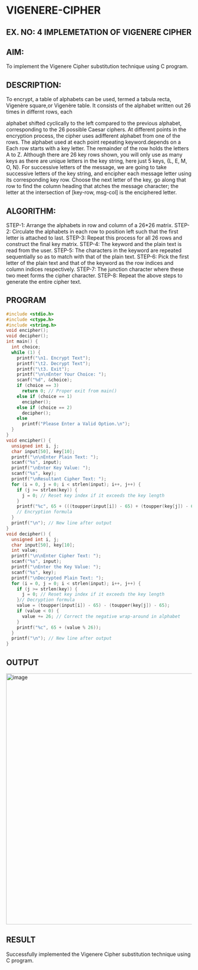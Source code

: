 # VIGENERE-CIPHER

## EX. NO: 4 IMPLEMETATION OF VIGENERE CIPHER
 

## AIM:

To implement the Vigenere Cipher substitution technique using C program.

## DESCRIPTION:

To encrypt, a table of alphabets can be used, termed a tabula recta, Vigenère square,or Vigenère table. It consists of the alphabet written out 26 times in differnt rows, each
 
alphabet shifted cyclically to the left compared to the previous alphabet, corresponding to the 26 possible Caesar ciphers. At different points in the encryption process, the cipher uses adifferent alphabet from one of the rows. The alphabet used at each point repeating keyword.depends on a Each row starts with a key letter. The remainder of the row holds the letters A to Z. Although there are 26 key rows shown, you will only use as many keys as there are unique letters in the key string, here just 5 keys, {L, E, M, O, N}. For successive letters of the message, we are going to take successive letters of the key string, and encipher each message letter using its corresponding key row. Choose the next letter of the key, go along that row to find the column heading that	atches the message character; the letter at the intersection of
[key-row, msg-col] is the enciphered letter.


## ALGORITHM:

STEP-1: Arrange the alphabets in row and column of a 26*26 matrix.
STEP-2: Circulate the alphabets in each row to position left such that the first letter is attached to last.
STEP-3: Repeat this process for all 26 rows and construct the final key matrix.
STEP-4: The keyword and the plain text is read from the user.
STEP-5: The characters in the keyword are repeated sequentially so as to match with that of the plain text.
STEP-6: Pick the first letter of the plain text and that of the keyword as the row indices and column indices respectively.
STEP-7: The junction character where these two meet forms the cipher character.
STEP-8: Repeat the above steps to generate the entire cipher text.


## PROGRAM
```c
#include <stdio.h>
#include <ctype.h>
#include <string.h>
void encipher();
void decipher();
int main() {
  int choice;
  while (1) {
    printf("\n1. Encrypt Text");
    printf("\t2. Decrypt Text");
    printf("\t3. Exit");
    printf("\n\nEnter Your Choice: ");
    scanf("%d", &choice);
    if (choice == 3)
      return 0; // Proper exit from main()
    else if (choice == 1)
      encipher();
    else if (choice == 2)
      decipher();
    else
      printf("Please Enter a Valid Option.\n");
  }
}
void encipher() {
  unsigned int i, j;
  char input[50], key[10];
  printf("\n\nEnter Plain Text: ");
  scanf("%s", input);
  printf("\nEnter Key Value: ");
  scanf("%s", key);
  printf("\nResultant Cipher Text: ");
  for (i = 0, j = 0; i < strlen(input); i++, j++) {
    if (j >= strlen(key)) {
      j = 0; // Reset key index if it exceeds the key length
    }
    printf("%c", 65 + (((toupper(input[i]) - 65) + (toupper(key[j]) - 65)) % 26));
    // Encryption formula
  }
  printf("\n"); // New line after output
}
void decipher() {
  unsigned int i, j;
  char input[50], key[10];
  int value;
  printf("\n\nEnter Cipher Text: ");
  scanf("%s", input);
  printf("\nEnter the Key Value: ");
  scanf("%s", key);
  printf("\nDecrypted Plain Text: ");
  for (i = 0, j = 0; i < strlen(input); i++, j++) {
    if (j >= strlen(key)) {
      j = 0; // Reset key index if it exceeds the key length
    }// Decryption formula
    value = (toupper(input[i]) - 65) - (toupper(key[j]) - 65);
    if (value < 0) {
      value += 26; // Correct the negative wrap-around in alphabet
    }
    printf("%c", 65 + (value % 26));
  }
  printf("\n"); // New line after output
}
```

## OUTPUT

<img width="787" height="679" alt="image" src="https://github.com/user-attachments/assets/8770356b-36c2-46e1-b1f5-5f194aa0d4a0" />

## RESULT
Successfully implemented the Vigenere Cipher substitution technique using C program.
